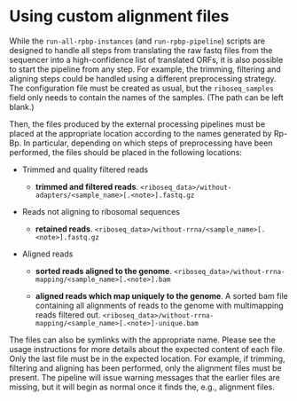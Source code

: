 
# Using custom alignment files

While the `run-all-rpbp-instances` (and `run-rpbp-pipeline`) scripts are designed to handle all steps from translating the raw fastq files from the sequencer into a high-confidence list of translated ORFs, it is also possible to start the pipeline from any step. For example, the trimming, filtering and aligning steps could be handled using a different preprocessing strategy. The configuration file must be created as usual, but the `riboseq_samples` field only needs to contain the names of the samples. (The path can be left blank.)

Then, the files produced by the external processing pipelines must be placed at the appropriate location according to the names generated by Rp-Bp. In particular, depending on which steps of preprocessing have been performed, the files should be placed in the following locations:

* Trimmed and quality filtered reads
    * **trimmed and filtered reads**. `<riboseq_data>/without-adapters/<sample_name>[.<note>].fastq.gz`
    
* Reads not aligning to ribosomal sequences
    * **retained reads**. `<riboseq_data>/without-rrna/<sample_name>[.<note>].fastq.gz`
    
* Aligned reads
    * **sorted reads aligned to the genome**. `<riboseq_data>/without-rrna-mapping/<sample_name>[.<note>].bam`
    
    * **aligned reads which map uniquely to the genome**. A sorted bam file containing all alignments of reads to the genome with multimapping reads filtered out. `<riboseq_data>/without-rrna-mapping/<sample_name>[.<note>]-unique.bam`
    
The files can also be symlinks with the appropriate name. Please see the usage instructions for more details about the expected content of each file. Only the last file must be in the expected location. For example, if trimming, filtering and aligning has been performed, only the alignment files must be present. The pipeline will issue warning messages that the earlier files are missing, but it will begin as normal once it finds the, e.g., alignment files.